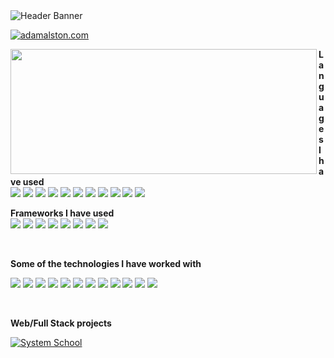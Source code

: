 <img src="https://i.ibb.co/XXHj6rT/jonathan-banner.jpg" alt="Header Banner" title="Jonathan Cua"/>

[![adamalston.com](https://img.shields.io/badge/-Portfolio-e96f94?style=for-the-badge&logoColor=white)](https://portfolioj.herokuapp.com/)

<p>
  
  <img align="left" width="490" height="200" src="https://github-readme-stats.vercel.app/api?username=Jonathan-1407&show_icons=true&include_all_commits=true&hide_border=false&line_height=20&title_color=e96f94&icon_color=55628c&show_owner=true"/>
 
  <p>
    <b>Languages I have used</b>
    <br/>
    <img src="https://img.shields.io/badge/-Visual Basic-23A9F2?style=flat-square&logo=Visual%20Studio&logoColor=white"/>
    <img src="https://img.shields.io/badge/-C%2B%2B-6295cb?style=flat-square&logo=C%2B%2B&logoColor=white"/>
    <img src="https://img.shields.io/badge/-Golang-67d0de?style=flat-square&logo=Go&logoColor=white"/>
    <img src="https://img.shields.io/badge/-Dart-2bb1ee?style=flat-square&logo=dart&logoColor=white"/>
    <img src="https://img.shields.io/badge/-Python-326994?style=flat-square&logo=Python&logoColor=white"/>
    <img src="https://img.shields.io/badge/-HTML-e96228?style=flat-square&logo=Html5&logoColor=white"/>
    <img src="https://img.shields.io/badge/-CSS-2862e9?style=flat-square&logo=Css3&logoColor=white"/>
    <img src="https://img.shields.io/badge/-JavaScript-efd81d?style=flat-square&logo=javascript&logoColor=white"/>
    <img src="https://img.shields.io/badge/-TypeScript-2f74c0?style=flat-square&logo=Typescript&logoColor=white"/>
    <img src="https://img.shields.io/badge/-SQL-005e88?style=flat-square&logo=Mysql&logoColor=white"/>
    <img src="https://img.shields.io/badge/-MongoDB-52a74b?style=flat-square&logo=Mongodb&logoColor=white"/>
  </p>
</p>
<p>

<p>
    <b>Frameworks I have used</b>
    <br/>
    <img src="https://img.shields.io/badge/-VueJS-42B883?style=flat-square&logo=Vue.js&logoColor=white"/>
    <img src="https://img.shields.io/badge/-ReactJS-48cef7?style=flat-square&logo=React&logoColor=white"/>
    <img src="https://img.shields.io/badge/-SvelteJS-f73c00?style=flat-square&logo=Svelte&logoColor=white"/>
    <img src="https://img.shields.io/badge/-Laravel-f72b1e?style=flat-square&logo=Laravel&logoColor=white"/>
    <img src="https://img.shields.io/badge/-Lumen-de4335?style=flat-square&logo=Lumen&logoColor=white"/>
    <img src="https://img.shields.io/badge/-DJango-092d1f?style=flat-square&logo=Django&logoColor=white"/>
    <img src="https://img.shields.io/badge/-Flask-000000?style=flat-square&logo=Flask&logoColor=white"/>
    <img src="https://img.shields.io/badge/-NodeJS-6aa05c?style=flat-square&logo=Node.js&logoColor=white"/>
</p>

<p>

<br/>

**Some of the technologies I have worked with**

<p>
    <img src="https://img.shields.io/badge/-Git-F05032?style=flat-square&logo=Git&logoColor=white"/>
     <img src="https://img.shields.io/badge/-Github-181717?style=flat-square&logo=Github&logoColor=white"/>
     <img src="https://img.shields.io/badge/-Gitlab-898c97?style=flat-square&logo=Gitlab&logoColor=white"/>
     <img src="https://img.shields.io/badge/-Jest-944058?style=flat-square&logo=Jest&logoColor=white"/>
     <img src="https://img.shields.io/badge/-ESLint-4B32C3?style=flat-square&logo=ESLint&logoColor=white"/>
     <img src="https://img.shields.io/badge/-Docker-0997e5?style=flat-square&logo=Docker&logoColor=white"/>
     <img src="https://img.shields.io/badge/-NeoVim-1667a3?style=flat-square&logo=Neovim&logoColor=white"/>
     <img src="https://img.shields.io/badge/-Gnu/Linux-000000?style=flat-square&logo=Linux&logoColor=white"/>
     <img src="https://img.shields.io/badge/-AWS-232e3f?style=flat-square&logo=Amazon&logoColor=white"/>
     <img src="https://img.shields.io/badge/-Heroku-410093?style=flat-square&logo=Heroku&logoColor=white"/>
     <img src="https://img.shields.io/badge/-Insomnia-5c00d2?style=flat-square&logo=Insomnia&logoColor=white"/>
     <img src="https://img.shields.io/badge/-Postman-ff6c37?style=flat-square&logo=Postman&logoColor=white"/>
</p>

<br>

**Web/Full Stack projects**

[![System School](https://img.shields.io/badge/&nbsp;System&nbsp;School-e96f94?style=flat)](https://schooljc.herokuapp.com/)

